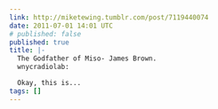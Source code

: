 ```yaml
---
link: http://miketewing.tumblr.com/post/7119440074
date: 2011-07-01 14:01 UTC
# published: false
published: true
title: |-
  The Godfather of Miso- James Brown.
  wnycradiolab:

  Okay, this is...
tags: []
---
```




